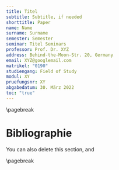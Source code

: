 ```yaml
---
title: Titel 
subtitle: Subtitle, if needed
shorttitle: Paper
name: Name
surname: Surname
semester: Semester
seminar: Titel Seminars
professor: Prof. Dr. XYZ
address: Behind-the-Moon-Str. 20, Germany
email: XYZ@googlemail.com
matrikel: "0190"
studiengang: Field of Study
modul: XY
pruefungsnr: XY
abgabedatum: 30. März 2022
toc: "true"
---
```





\pagebreak 

# Bibliographie

You can also delete this section, and 



\pagebreak
